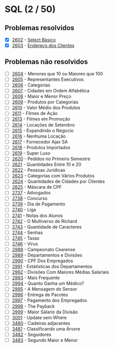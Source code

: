 # SQL (2 / 50)



## Problemas resolvidos

- [x]  [2602](https://www.beecrowd.com.br/repository/UOJ_2602.html) - [Select Básico](https://github.com/potigol/beecrowd/blob/master/src/2600/2602.poti)
- [x]  [2603](https://www.beecrowd.com.br/repository/UOJ_2603.html) - [Endereço dos Clientes](https://github.com/potigol/beecrowd/blob/master/src/2600/2603.poti)

## Problemas não resolvidos

- [ ]  [2604](https://www.beecrowd.com.br/repository/UOJ_2604.html) - Menores que 10 ou Maiores que 100
- [ ]  [2605](https://www.beecrowd.com.br/repository/UOJ_2605.html) - Representantes Executivos
- [ ]  [2606](https://www.beecrowd.com.br/repository/UOJ_2606.html) - Categorias
- [ ]  [2607](https://www.beecrowd.com.br/repository/UOJ_2607.html) - Cidades em Ordem Alfabética
- [ ]  [2608](https://www.beecrowd.com.br/repository/UOJ_2608.html) - Maior e Menor Preço
- [ ]  [2609](https://www.beecrowd.com.br/repository/UOJ_2609.html) - Produtos por Categorias
- [ ]  [2610](https://www.beecrowd.com.br/repository/UOJ_2610.html) - Valor Médio dos Produtos
- [ ]  [2611](https://www.beecrowd.com.br/repository/UOJ_2611.html) - Filmes de Ação
- [ ]  [2613](https://www.beecrowd.com.br/repository/UOJ_2613.html) - Filmes em Promoção
- [ ]  [2614](https://www.beecrowd.com.br/repository/UOJ_2614.html) - Locações de Setembro
- [ ]  [2615](https://www.beecrowd.com.br/repository/UOJ_2615.html) - Expandindo o Negocio
- [ ]  [2616](https://www.beecrowd.com.br/repository/UOJ_2616.html) - Nenhuma Locação
- [ ]  [2617](https://www.beecrowd.com.br/repository/UOJ_2617.html) - Fornecedor Ajax SA
- [ ]  [2618](https://www.beecrowd.com.br/repository/UOJ_2618.html) - Produtos Importados
- [ ]  [2619](https://www.beecrowd.com.br/repository/UOJ_2619.html) - Super Luxo
- [ ]  [2620](https://www.beecrowd.com.br/repository/UOJ_2620.html) - Pedidos no Primeiro Semestre
- [ ]  [2621](https://www.beecrowd.com.br/repository/UOJ_2621.html) - Quantidades Entre 10 e 20
- [ ]  [2622](https://www.beecrowd.com.br/repository/UOJ_2622.html) - Pessoas Jurídicas
- [ ]  [2623](https://www.beecrowd.com.br/repository/UOJ_2623.html) - Categorias com Vários Produtos
- [ ]  [2624](https://www.beecrowd.com.br/repository/UOJ_2624.html) - Quantidades de Cidades por Clientes
- [ ]  [2625](https://www.beecrowd.com.br/repository/UOJ_2625.html) - Máscara de CPF
- [ ]  [2737](https://www.beecrowd.com.br/repository/UOJ_2737.html) - Advogados
- [ ]  [2738](https://www.beecrowd.com.br/repository/UOJ_2738.html) - Concurso
- [ ]  [2739](https://www.beecrowd.com.br/repository/UOJ_2739.html) - Dia de Pagamento
- [ ]  [2740](https://www.beecrowd.com.br/repository/UOJ_2740.html) - Liga
- [ ]  [2741](https://www.beecrowd.com.br/repository/UOJ_2741.html) - Notas dos Alunos
- [ ]  [2742](https://www.beecrowd.com.br/repository/UOJ_2742.html) - O Multiverso de Richard
- [ ]  [2743](https://www.beecrowd.com.br/repository/UOJ_2743.html) - Quantidade de Caracteres
- [ ]  [2744](https://www.beecrowd.com.br/repository/UOJ_2744.html) - Senhas
- [ ]  [2745](https://www.beecrowd.com.br/repository/UOJ_2745.html) - Taxas
- [ ]  [2746](https://www.beecrowd.com.br/repository/UOJ_2746.html) - Virus
- [ ]  [2988](https://www.beecrowd.com.br/repository/UOJ_2988.html) - Campeonato Cearense
- [ ]  [2989](https://www.beecrowd.com.br/repository/UOJ_2989.html) - Departamentos e Divisões
- [ ]  [2990](https://www.beecrowd.com.br/repository/UOJ_2990.html) - CPF Dos Empregados
- [ ]  [2991](https://www.beecrowd.com.br/repository/UOJ_2991.html) - Estatísticas dos Departamentos
- [ ]  [2992](https://www.beecrowd.com.br/repository/UOJ_2992.html) - Divisões Com Maiores Médias Salariais
- [ ]  [2993](https://www.beecrowd.com.br/repository/UOJ_2993.html) - Mais Frequente
- [ ]  [2994](https://www.beecrowd.com.br/repository/UOJ_2994.html) - Quanto Ganha um Médico?
- [ ]  [2995](https://www.beecrowd.com.br/repository/UOJ_2995.html) - A Mensagem do Sensor
- [ ]  [2996](https://www.beecrowd.com.br/repository/UOJ_2996.html) - Entrega de Pacotes
- [ ]  [2997](https://www.beecrowd.com.br/repository/UOJ_2997.html) - Pagamento dos Empregados
- [ ]  [2998](https://www.beecrowd.com.br/repository/UOJ_2998.html) - The Payback
- [ ]  [2999](https://www.beecrowd.com.br/repository/UOJ_2999.html) - Maior Sálario da Divisão
- [ ]  [3001](https://www.beecrowd.com.br/repository/UOJ_3001.html) - Update sem Where
- [ ]  [3480](https://www.beecrowd.com.br/repository/UOJ_3480.html) - Cadeiras adjacentes
- [ ]  [3481](https://www.beecrowd.com.br/repository/UOJ_3481.html) - Classificando uma Árvore
- [ ]  [3482](https://www.beecrowd.com.br/repository/UOJ_3482.html) - Seguidores
- [ ]  [3483](https://www.beecrowd.com.br/repository/UOJ_3483.html) - Segundo Maior e Menor